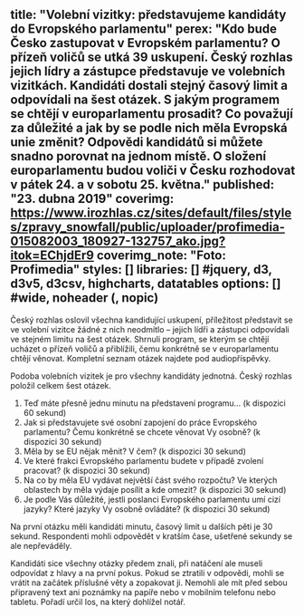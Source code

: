 title: "Volební vizitky: představujeme kandidáty do Evropského parlamentu"
perex: "Kdo bude Česko zastupovat v Evropském parlamentu? O přízeň voličů se utká 39 uskupení. Český rozhlas jejich lídry a zástupce představuje ve volebních vizitkách. Kandidáti dostali stejný časový limit a odpovídali na šest otázek. S jakým programem se chtějí v europarlamentu prosadit? Co považují za důležité a jak by se podle nich měla Evropská unie změnit? Odpovědi kandidátů si můžete snadno porovnat na jednom místě. O složení europarlamentu budou voliči v Česku rozhodovat v pátek 24. a v sobotu 25. května."
published: "23. dubna 2019"
coverimg: https://www.irozhlas.cz/sites/default/files/styles/zpravy_snowfall/public/uploader/profimedia-015082003_180927-132757_ako.jpg?itok=EChjdEr9
coverimg_note: "Foto: Profimedia"
styles: []
libraries: [] #jquery, d3, d3v5, d3csv, highcharts, datatables
options: [] #wide, noheader (, nopic)
---
Český rozhlas oslovil všechna kandidující uskupení, příležitost představit se ve volební vizitce žádné z nich neodmítlo – jejich lídři a zástupci odpovídali ve stejném limitu na šest otázek. Shrnuli program, se kterým se chtějí ucházet o přízeň voličů a přiblížili, čemu konkrétně se v europarlamentu chtějí věnovat. Kompletní seznam otázek najdete pod audiopříspěvky.

<wide>
<div class="insert">
    <div id="bottom" class="vizitky"></div>
</div>
</wide>

Podoba volebních vizitek je pro všechny kandidáty jednotná. Český rozhlas položil celkem šest otázek.

1. Teď máte přesně jednu minutu na představení programu… (k dispozici 60 sekund)
2. Jak si představujete své osobní zapojení do práce Evropského parlamentu? Čemu konkrétně se chcete věnovat Vy osobně? (k dispozici 30 sekund)
3. Měla by se EU nějak měnit? V čem? (k dispozici 30 sekund)
4. Ve které frakci Evropského parlamentu budete v případě zvolení pracovat? (k dispozici 30 sekund)
5. Na co by měla EU vydávat největší část svého rozpočtu? Ve kterých oblastech by měla výdaje posílit a kde omezit? (k dispozici 30 sekund)
6. Je podle Vás důležité, jestli poslanci Evropského parlamentu umí cizí jazyky? Které jazyky Vy osobně ovládáte? (k dispozici 30 sekund)

Na první otázku měli kandidáti minutu, časový limit u dalších pěti je 30 sekund. Respondenti mohli odpovědět v kratším čase, ušetřené sekundy se ale nepřeváděly.

Kandidáti sice všechny otázky předem znali, při natáčení ale museli odpovídat z hlavy a na první pokus. Pokud se ztratili v odpovědi, mohli se vrátit na začátek příslušné věty a zopakovat ji. Nemohli ale mít před sebou připravený text ani poznámky na papíře nebo v mobilním telefonu nebo tabletu. Pořadí určil los, na který dohlížel notář.
